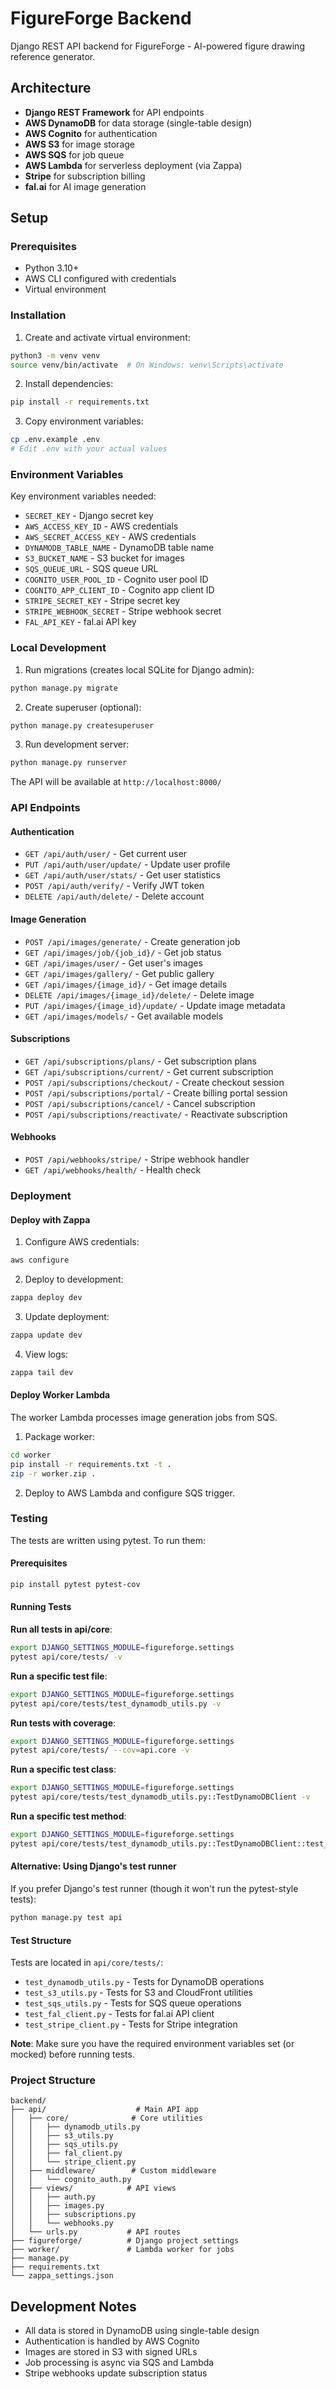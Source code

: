 # FigureForge Backend

Django REST API backend for FigureForge - AI-powered figure drawing reference generator.

## Architecture

- **Django REST Framework** for API endpoints
- **AWS DynamoDB** for data storage (single-table design)
- **AWS Cognito** for authentication
- **AWS S3** for image storage
- **AWS SQS** for job queue
- **AWS Lambda** for serverless deployment (via Zappa)
- **Stripe** for subscription billing
- **fal.ai** for AI image generation

## Setup

### Prerequisites

- Python 3.10+
- AWS CLI configured with credentials
- Virtual environment

### Installation

1. Create and activate virtual environment:
```bash
python3 -m venv venv
source venv/bin/activate  # On Windows: venv\Scripts\activate
```

2. Install dependencies:
```bash
pip install -r requirements.txt
```

3. Copy environment variables:
```bash
cp .env.example .env
# Edit .env with your actual values
```

### Environment Variables

Key environment variables needed:

- `SECRET_KEY` - Django secret key
- `AWS_ACCESS_KEY_ID` - AWS credentials
- `AWS_SECRET_ACCESS_KEY` - AWS credentials
- `DYNAMODB_TABLE_NAME` - DynamoDB table name
- `S3_BUCKET_NAME` - S3 bucket for images
- `SQS_QUEUE_URL` - SQS queue URL
- `COGNITO_USER_POOL_ID` - Cognito user pool ID
- `COGNITO_APP_CLIENT_ID` - Cognito app client ID
- `STRIPE_SECRET_KEY` - Stripe secret key
- `STRIPE_WEBHOOK_SECRET` - Stripe webhook secret
- `FAL_API_KEY` - fal.ai API key

### Local Development

1. Run migrations (creates local SQLite for Django admin):
```bash
python manage.py migrate
```

2. Create superuser (optional):
```bash
python manage.py createsuperuser
```

3. Run development server:
```bash
python manage.py runserver
```

The API will be available at `http://localhost:8000/`

### API Endpoints

#### Authentication
- `GET /api/auth/user/` - Get current user
- `PUT /api/auth/user/update/` - Update user profile
- `GET /api/auth/user/stats/` - Get user statistics
- `POST /api/auth/verify/` - Verify JWT token
- `DELETE /api/auth/delete/` - Delete account

#### Image Generation
- `POST /api/images/generate/` - Create generation job
- `GET /api/images/job/{job_id}/` - Get job status
- `GET /api/images/user/` - Get user's images
- `GET /api/images/gallery/` - Get public gallery
- `GET /api/images/{image_id}/` - Get image details
- `DELETE /api/images/{image_id}/delete/` - Delete image
- `PUT /api/images/{image_id}/update/` - Update image metadata
- `GET /api/images/models/` - Get available models

#### Subscriptions
- `GET /api/subscriptions/plans/` - Get subscription plans
- `GET /api/subscriptions/current/` - Get current subscription
- `POST /api/subscriptions/checkout/` - Create checkout session
- `POST /api/subscriptions/portal/` - Create billing portal session
- `POST /api/subscriptions/cancel/` - Cancel subscription
- `POST /api/subscriptions/reactivate/` - Reactivate subscription

#### Webhooks
- `POST /api/webhooks/stripe/` - Stripe webhook handler
- `GET /api/webhooks/health/` - Health check

### Deployment

#### Deploy with Zappa

1. Configure AWS credentials:
```bash
aws configure
```

2. Deploy to development:
```bash
zappa deploy dev
```

3. Update deployment:
```bash
zappa update dev
```

4. View logs:
```bash
zappa tail dev
```

#### Deploy Worker Lambda

The worker Lambda processes image generation jobs from SQS.

1. Package worker:
```bash
cd worker
pip install -r requirements.txt -t .
zip -r worker.zip .
```

2. Deploy to AWS Lambda and configure SQS trigger.

### Testing

The tests are written using pytest. To run them:

#### Prerequisites
```bash
pip install pytest pytest-cov
```

#### Running Tests

**Run all tests in api/core**:
```bash
export DJANGO_SETTINGS_MODULE=figureforge.settings
pytest api/core/tests/ -v
```

**Run a specific test file**:
```bash
export DJANGO_SETTINGS_MODULE=figureforge.settings
pytest api/core/tests/test_dynamodb_utils.py -v
```

**Run tests with coverage**:
```bash
export DJANGO_SETTINGS_MODULE=figureforge.settings
pytest api/core/tests/ --cov=api.core -v
```

**Run a specific test class**:
```bash
export DJANGO_SETTINGS_MODULE=figureforge.settings
pytest api/core/tests/test_dynamodb_utils.py::TestDynamoDBClient -v
```

**Run a specific test method**:
```bash
export DJANGO_SETTINGS_MODULE=figureforge.settings
pytest api/core/tests/test_dynamodb_utils.py::TestDynamoDBClient::test_serialize_item_converts_floats_to_decimal -v
```

#### Alternative: Using Django's test runner

If you prefer Django's test runner (though it won't run the pytest-style tests):
```bash
python manage.py test api
```

#### Test Structure

Tests are located in `api/core/tests/`:
- `test_dynamodb_utils.py` - Tests for DynamoDB operations
- `test_s3_utils.py` - Tests for S3 and CloudFront utilities
- `test_sqs_utils.py` - Tests for SQS queue operations
- `test_fal_client.py` - Tests for fal.ai API client
- `test_stripe_client.py` - Tests for Stripe integration

**Note**: Make sure you have the required environment variables set (or mocked) before running tests.

### Project Structure

```
backend/
├── api/                    # Main API app
│   ├── core/              # Core utilities
│   │   ├── dynamodb_utils.py
│   │   ├── s3_utils.py
│   │   ├── sqs_utils.py
│   │   ├── fal_client.py
│   │   └── stripe_client.py
│   ├── middleware/        # Custom middleware
│   │   └── cognito_auth.py
│   ├── views/            # API views
│   │   ├── auth.py
│   │   ├── images.py
│   │   ├── subscriptions.py
│   │   └── webhooks.py
│   └── urls.py           # API routes
├── figureforge/          # Django project settings
├── worker/               # Lambda worker for jobs
├── manage.py
├── requirements.txt
└── zappa_settings.json
```

## Development Notes

- All data is stored in DynamoDB using single-table design
- Authentication is handled by AWS Cognito
- Images are stored in S3 with signed URLs
- Job processing is async via SQS and Lambda
- Stripe webhooks update subscription status
